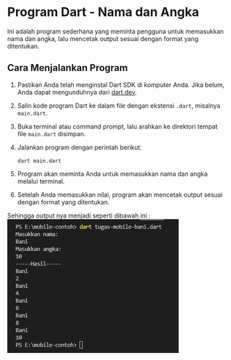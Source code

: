 # Program Dart - Nama dan Angka

Ini adalah program sederhana yang meminta pengguna untuk memasukkan nama dan angka, lalu mencetak output sesuai dengan format yang ditentukan.

## Cara Menjalankan Program

1. Pastikan Anda telah menginstal Dart SDK di komputer Anda. Jika belum, Anda dapat mengunduhnya dari [dart.dev](https://dart.dev/get-dart).

2. Salin kode program Dart ke dalam file dengan ekstensi `.dart`, misalnya `main.dart`.

3. Buka terminal atau command prompt, lalu arahkan ke direktori tempat file `main.dart` disimpan.

4. Jalankan program dengan perintah berikut:

   ```shell
   dart main.dart
   ```

5. Program akan meminta Anda untuk memasukkan nama dan angka melalui terminal.

6. Setelah Anda memasukkan nilai, program akan mencetak output sesuai dengan format yang ditentukan.

Sehingga output nya menjadi seperti dibawah ini :
![imglogin](output.png)
